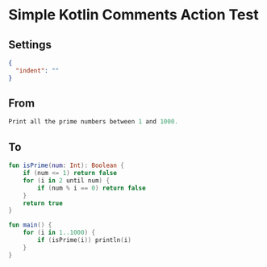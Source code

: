 # Simple Kotlin Comments Action Test

## Settings

```json
{
  "indent": ""
}
```

## From

```kotlin
Print all the prime numbers between 1 and 1000.
```

## To

```kotlin
fun isPrime(num: Int): Boolean {
    if (num <= 1) return false
    for (i in 2 until num) {
        if (num % i == 0) return false
    }
    return true
}

fun main() {
    for (i in 1..1000) {
        if (isPrime(i)) println(i)
    }
}
```

